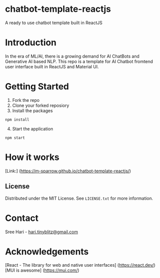 # chatbot-template-reactjs
A ready to use chatbot template built in ReactJS

# Introduction
In the era of ML/AI, there is a growing demand for AI ChatBots and Generative AI based NLP. This repo is a template for AI Chatbot fromtend user interface built in ReactJS and Material UI.

# Getting Started
1. Fork the repo
2. Clone your forked reposiory
3. Install the packages
```
npm install
```
4. Start the application
```
npm start
```

# How it works

[Link:] (https://m-sparrow.github.io/chatbot-template-reactjs/)

## License

Distributed under the MIT License. See `LICENSE.txt` for more information.

# Contact

Sree Hari - hari.tinyblitz@gmail.com

# Acknowledgements

[React - The library for web and native user interfaces] (https://react.dev/)
[MUI is awesome] (https://mui.com/)

